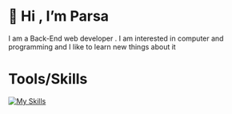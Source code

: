  # 👋 Hi , I’m Parsa
 
 I am a Back-End web developer . I am interested in computer and programming and I like to learn new things about it

 # Tools/Skills
 [![My Skills](https://skillicons.dev/icons?i=cs,dotnet,js,html,css,sass,bootstrap,tailwind,git,github)](https://github.com/ParsaJR/ParsaJR)
 
